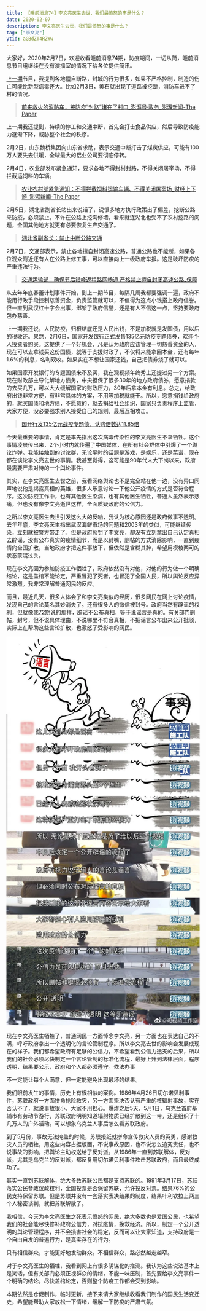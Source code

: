 ```yaml
---
title: 【睡前消息74】李文亮医生去世，我们最愤怒的事是什么？
date: 2020-02-07
description: 李文亮医生去世，我们最愤怒的事是什么？
tag: ["李文亮"]
ytid: aGBdZT4RZWw
---
```


大家好，2020年2月7日，欢迎收看睡前消息74期，防疫期间，一切从简，睡前消息节目组继续在没有演播室的情况下给各位提供简讯。

[上一期](../0001_0100/btnews_0073.md)节目，我提到各地擅自断路，封城的行为很多，如果不严格控制，制造的伤亡可能比新型病毒还大。比如2月3日，黄石就出现了道路被挖断，消防车进不了村的情况。

> [前来救火的消防车，被防疫“封路”堵在了村口_澎湃号·政务_澎湃新闻-The Paper](https://www.thepaper.cn/newsDetail_forward_5760819)

上一期我还提到，持续的停工和交通中断，首先会打击食品供应，然后导致防疫能力逐渐下降，威胁整个社会的秩序。

2月2日，山东魏桥集团向山东省求助，表示交通中断打击了煤炭供应，可能有100万人要失去供暖，全球最大的铝业公司要彻底停转。

2月4日，农业部发布紧急通知，要求各地不得封村封路，不得关闭屠宰场，不得拦截运饲料的车辆。

> [农业农村部紧急通知：不得拦截饲料运输车辆、不得关闭屠宰场_财经上下游_澎湃新闻-The Paper](https://www.thepaper.cn/newsDetail_forward_5778134)

2月5日，湖北省副省长站出来说话了，说很多地方执行政策出了偏差，挖断公路来防疫，必须禁止。不许在公路上挖沟修墙。看来就连湖北也受不了农村挖路的问题，全国其他地方就更有必要恢复生产交通了。

> [湖北省副省长：禁止中断公路交通](http://auto.china.com.cn/roll/20200205/702723.shtml)

2月7日，交通部表示，禁止各地擅自封闭高速公路，普通公路也不能断，如果各位观众附近还有人在公路上修工事，可以直接向上一级政府举报。这是破坏防疫的严重违法行为。

> [交通运输部：确保节后错峰返程路网畅通 严格禁止擅自封闭高速公路_保障](http://www.sohu.com/a/371070300_362042)

从去年年底春蕾计划事件开始，到上一期节目，每隔几周我都要强调一遍，政府不能用行政手段控制慈善资金，负责监管就可以，不值得为这点小钱搭上政府信誉。但一直到武汉红十字会出事，绑架了政府信誉，还是有人不信这一点，坚持要政府包办慈善。

上一期我还说，人民防疫，归根结底还是人民出钱，不是加税就是发国债，用以后的税收还。果然，2月6日，国家开发银行正式发售135亿元防疫专题债券，欢迎个人投资者购买。这提供了一个好机会，凡是认为政府应该管理一切慈善资金的人，现在可以去拿钱买这份国债，就等于支援财政了，不仅将来能拿回本金，还有每年1.6%的利息，名利双收。如果实在不想让国家还钱，自己把债券烧了就可以。

如果国家开发银行的专题国债来不及买，我在观视频年终秀上还提过另一个方案。现在财政部主导化解地方债务，中央担保了很多30年的地方政府债券，愿意捐款的去买几万，可以大大缓解国家的财政压力，30年后拿本金有利息。总之，给政府出钱非常方便，有非常具体的方案，不用等加税就能干。所以，愿意捐钱给政府的，就买国债和地方债，不愿意的，就去捐给社会组织，国家只负责程序上监管，大家方便，没必要强求别人接受自己的规则，最后互相攻击。

> [国开行发135亿元战疫专题债，认购倍数达11.85倍](http://finance.sina.com.cn/roll/2020-02-06/doc-iimxyqvz0741646.shtml)

今天最重要的事情，肯定是率先指出这次病毒传染性的李文亮医生不幸牺牲。这个事情凌晨传出来，2个小时内就传遍了中国媒体，在所有社会群体中引爆了一个舆论炸弹。我能接触到的讨论群，无论平时的话题是游戏，是娱乐，还是菜谱，现在都在谈论李文亮去世的事情。我甚至觉得，这可能是90年代末大下岗以来，政府最需要严肃对待的一个舆论事件。

其实，在李文亮医生去世之前，我看网络舆论也不是完全站在他一边，没有异口同声地说他是揭露真相的英雄，很多人乐意讨论一下他公开疫情的方式是否符合程序。这次防疫工作中，也有其他医生染病，也有其他医生牺牲，普通人虽然表示悲痛，但也没有像李文亮逝世这样，全面质疑政府的公信力。

之所以李文亮医生去世引发这么大的反响，我认为核心原因还是政府做事不透明。去年年底，李文亮医生指出武汉海鲜市场的问题和2003年的类似，可能继续传染，立刻就被警方带走了。但是政府惩罚了李文亮，却没有立刻拿出自己认定真相去辟谣，没有公布真实的疫情细节，而是以封嘴，删帖的方式消除影响，一直到疫情向全国扩散，当地政府才把这件事放下，但依然是含糊其辞，希望用模棱两可的状态蒙混过关。

现在李文亮因为参加防疫工作牺牲了，政府依然没有对他，对他的行为做一个明确结论，这是盖棺不能论定，严重冒犯了死者，也冒犯了全国人民，所以舆论反应异常激烈。我非常理解普通网民的反应。

而且，最近几天，很多人体会了和李文亮类似的经历，很多网民在网上讨论疫情，发现自己的言论莫名其妙消失了。还有很多人的微信被封号。政府当然有辟谣的权利，但就像我[72期](../0001_0100/btnews_0072.md)说的那样，辟谣不公布真相，等于说谣言是真的。有关部门删帖，封号，但不说具体理由，不说哪里不符合真相，不把谣言公布出来公开批驳，实际上在帮助这些言论扩散，也激怒了受影响的网民。

![](/images/btnews/0001_0100/0074/image1.webp)

现在李文亮医生牺牲了，普通网民一方面悼念李文亮，另一方面也在表达自己的不满，呼吁政府拿出一个透明化的言论管制程序。所以李文亮去世的影响会发展成现在的样子。我们都希望政府有足够的公信力，不希望看到公信力透支的后果，所以我们的社会必须尽快制定一个言论管制的标准化流程，最好上升到法律层面，程序透明，结果要公示，政府和个人都必须遵守。依法办事

不一定能让每个人满意，但一定能避免出现最坏的结果。

我们眼前发生的事情，历史上有很相似的案例。1986年4月26日切尔诺贝利事件，苏联政府一方面拼命抢险救灾，另一方面坚决否认有严重的核辐射事故，实在否认不了，就说事故很小，大家不用担心。爆炸之后5天，5月1日，乌克兰首府基辅市有劳动节游行，苏联政府明明知道辐射物质已经扩散到这一带，还是组织了十几万人的户外活动。可以想象乌克兰人事后怎么看苏联政府。

到了5月份，事故无法掩盖的时候，苏联报纸就拼命宣传救灾人员的英勇，感谢救灾人员的牺牲，用这些内容占据版面，不说事故原因，也不说怎么追究责任，也不说事故的影响，把舆论主动权送给了反对派。从1986年一直到苏联解体，反对派，尤其是乌克兰的反对派，都反复用切尔诺贝利事件攻击苏联政府，而且最终成功了。

其实一直到苏联解体，绝大多数苏联公民都是支持苏联的。1991年3月17日，苏联落实公民参政议政权利，全国投票是否保留苏联，允许投反对票。结果76%的公民支持保留苏联。但是苏联并没有一套落实表决结果的制度，结果叶利钦拉上两三个人秘密谈判，就把苏联解散了。

我相信，今天为李文亮医生之死表示愤怒的网民，绝大多数也是爱国公民，也希望我们的社会能尽快修补政府公信力，对抗疫情，挽救经济。所以，制定一个公开透明的舆论管理程序，并不会损害社会的稳定，反而可以让大家知道，支持政府是一个自由自发的普遍行为，是真实存在的行为。

只有相信群众，才能更好地发动群众。不相信群众，路必然越走越窄。

对于李文亮医生的牺牲，我看到网上有很多阴谋化的推测。我认为这些说法基本上是笑话，但有关部门必须正视群众的情绪，不能一味压制，首先要给李文亮事件一个明确的结论，尽快盖棺论定，否则整个防疫工作都会受到影响。

本期依然是仓促制作，临时更新，接下来请大家继续收看我们制作的国民生活变迁史，希望能帮助大家放松一下情绪，缓解一下防疫的严肃气氛。
